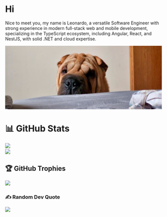 # Hi

Nice to meet you, my name is Leonardo, a versatile Software Engineer with strong experience in modern full-stack web and mobile development, specializing in the TypeScript ecosystem, including Angular, React, and NestJS, with solid .NET and cloud expertise.

![Dog](./hipo.png)

# 📊 GitHub Stats

![](https://github-readme-stats.vercel.app/api?username=leonardoferri1&theme=dark&hide_border=false&include_all_commits=false&count_private=false)<br/>
![](https://github-readme-stats.vercel.app/api/top-langs/?username=leonardoferri1&theme=dark&hide_border=false&include_all_commits=false&count_private=false&layout=compact)

## 🏆 GitHub Trophies

![](https://github-profile-trophy.vercel.app/?username=leonardoferri1&theme=radical&no-frame=false&no-bg=true&margin-w=4)

### ✍️ Random Dev Quote

![](https://quotes-github-readme.vercel.app/api?type=horizontal&theme=radical)
